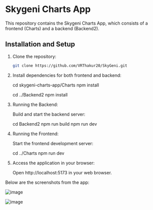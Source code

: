 # Skygeni Charts App

This repository contains the Skygeni Charts App, which consists of a frontend (Charts) and a backend (Backend2).

## Installation and Setup

1. Clone the repository:

   ```sh
   git clone https://github.com/VRThakur20/SkyGeni.git

   
2. Install dependencies for both frontend and backend:

   cd skygeni-charts-app/Charts
   npm install

   cd ../Backend2
   npm install

3. Running the Backend:
   
   Build and start the backend server:

   cd Backend2
   npm run build
   npm run dev

   
4. Running the Frontend:

   
    Start the frontend development server:

    cd ../Charts
    npm run dev

6. Access the application in your browser:

    Open http://localhost:5173 in your web browser.


 Below are the screenshots from the app:




 
![image](https://github.com/VRThakur20/SkyGeni/assets/91954371/336bce42-eb48-4306-bae6-e9cb0e7c845d)




![image](https://github.com/VRThakur20/SkyGeni/assets/91954371/c4ee36ce-b38a-469e-b1f4-f713ffaa5ba2)

